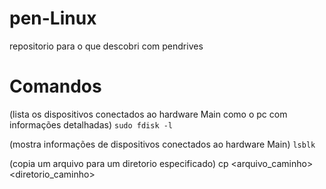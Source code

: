 # pen-Linux
repositorio para o que descobri com pendrives

# Comandos
(lista os dispositivos conectados ao hardware Main como o pc com informações detalhadas) ```sudo fdisk -l```

(mostra informações de dispositivos conectados ao hardware Main) ```lsblk```

(copia um arquivo para um diretorio especificado) cp <arquivo_caminho> <diretorio_caminho>

